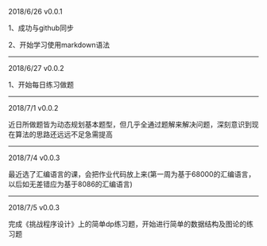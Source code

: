 2018/6/26 v0.0.1

1、成功与github同步

2、开始学习使用markdown语法

***
2018/6/27 v0.0.2

1、开始每日练习做题

***
2018/7/1 v0.0.2

近日所做题皆为动态规划基本题型，但几乎全通过题解来解决问题，深刻意识到现在算法的思路还远远不足急需提高

***
2018/7/4 v0.0.3

最近选了汇编语言的课，会把作业代码放上来(第一周为基于68000的汇编语言，以后如无差错应为基于8086的汇编语言)

***
2018/7/5 v0.0.3

完成《挑战程序设计》上的简单dp练习题，开始进行简单的数据结构及图论的练习题